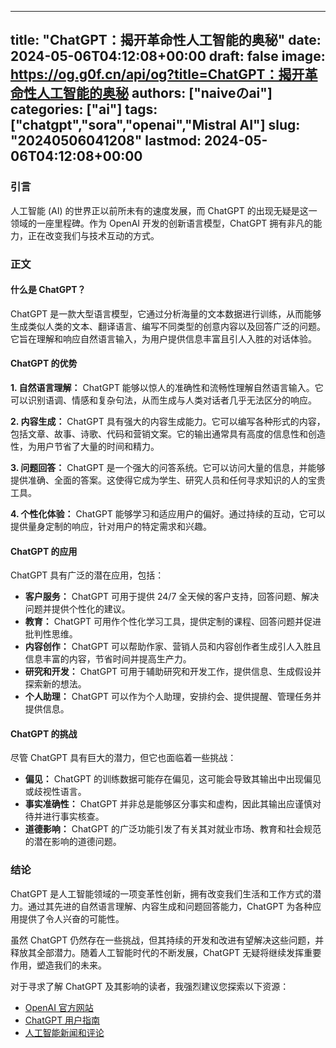 
---
title: "ChatGPT：揭开革命性人工智能的奥秘"
date: 2024-05-06T04:12:08+00:00
draft: false
image: https://og.g0f.cn/api/og?title=ChatGPT：揭开革命性人工智能的奥秘
authors: ["naiveのai"]
categories: ["ai"]
tags: ["chatgpt","sora","openai","Mistral AI"]
slug: "20240506041208"
lastmod: 2024-05-06T04:12:08+00:00
---
### 引言

人工智能 (AI) 的世界正以前所未有的速度发展，而 ChatGPT 的出现无疑是这一领域的一座里程碑。作为 OpenAI 开发的创新语言模型，ChatGPT 拥有非凡的能力，正在改变我们与技术互动的方式。

### 正文

#### 什么是 ChatGPT？

ChatGPT 是一款大型语言模型，它通过分析海量的文本数据进行训练，从而能够生成类似人类的文本、翻译语言、编写不同类型的创意内容以及回答广泛的问题。它旨在理解和响应自然语言输入，为用户提供信息丰富且引人入胜的对话体验。

#### ChatGPT 的优势

**1. 自然语言理解：** ChatGPT 能够以惊人的准确性和流畅性理解自然语言输入。它可以识别语调、情感和复杂句法，从而生成与人类对话者几乎无法区分的响应。

**2. 内容生成：** ChatGPT 具有强大的内容生成能力。它可以编写各种形式的内容，包括文章、故事、诗歌、代码和营销文案。它的输出通常具有高度的信息性和创造性，为用户节省了大量的时间和精力。

**3. 问题回答：** ChatGPT 是一个强大的问答系统。它可以访问大量的信息，并能够提供准确、全面的答案。这使得它成为学生、研究人员和任何寻求知识的人的宝贵工具。

**4. 个性化体验：** ChatGPT 能够学习和适应用户的偏好。通过持续的互动，它可以提供量身定制的响应，针对用户的特定需求和兴趣。

#### ChatGPT 的应用

ChatGPT 具有广泛的潜在应用，包括：

* **客户服务：** ChatGPT 可用于提供 24/7 全天候的客户支持，回答问题、解决问题并提供个性化的建议。
* **教育：** ChatGPT 可用作个性化学习工具，提供定制的课程、回答问题并促进批判性思维。
* **内容创作：** ChatGPT 可以帮助作家、营销人员和内容创作者生成引人入胜且信息丰富的内容，节省时间并提高生产力。
* **研究和开发：** ChatGPT 可用于辅助研究和开发工作，提供信息、生成假设并探索新的想法。
* **个人助理：** ChatGPT 可以作为个人助理，安排约会、提供提醒、管理任务并提供信息。

#### ChatGPT 的挑战

尽管 ChatGPT 具有巨大的潜力，但它也面临着一些挑战：

* **偏见：** ChatGPT 的训练数据可能存在偏见，这可能会导致其输出中出现偏见或歧视性语言。
* **事实准确性：** ChatGPT 并非总是能够区分事实和虚构，因此其输出应谨慎对待并进行事实核查。
* **道德影响：** ChatGPT 的广泛功能引发了有关其对就业市场、教育和社会规范的潜在影响的道德问题。

### 结论

ChatGPT 是人工智能领域的一项变革性创新，拥有改变我们生活和工作方式的潜力。通过其先进的自然语言理解、内容生成和问题回答能力，ChatGPT 为各种应用提供了令人兴奋的可能性。

虽然 ChatGPT 仍然存在一些挑战，但其持续的开发和改进有望解决这些问题，并释放其全部潜力。随着人工智能时代的不断发展，ChatGPT 无疑将继续发挥重要作用，塑造我们的未来。

对于寻求了解 ChatGPT 及其影响的读者，我强烈建议您探索以下资源：

* [OpenAI 官方网站](https://openai.com/)
* [ChatGPT 用户指南](https://help.openai.com/en/articles/6716867)
* [人工智能新闻和评论](https://thegradient.pub/)